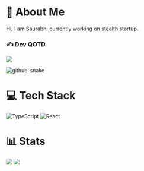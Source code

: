# 💫 About Me
Hi, I am Saurabh, currently working on stealth startup.<br>
### ✍️ Dev QOTD
![](https://quotes-github-readme.vercel.app/api?type=horizontal&theme=radical)

<picture>
  <source media="(prefers-color-scheme: dark)" srcset="https://raw.githubusercontent.com/tobiasmeyhoefer/tobiasmeyhoefer/output/github-snake-dark.svg" />
  <source media="(prefers-color-scheme: light)" srcset="https://raw.githubusercontent.com/tobiasmeyhoefer/tobiasmeyhoefer/output/github-snake.svg" />
  <img alt="github-snake" src="https://raw.githubusercontent.com/tobiasmeyhoefer/tobiasmeyhoefer/output/github-snake.svg" />
</picture>

# 💻 Tech Stack
![TypeScript](https://img.shields.io/badge/typescript-%23007ACC.svg?style=for-the-badge&logo=typescript&logoColor=white) ![React](https://img.shields.io/badge/react-%2320232a.svg?style=for-the-badge&logo=react&logoColor=%2361DAFB) 

# 📊 Stats
![](https://github-readme-stats.vercel.app/api?username=saurabhp75&theme=dark&hide_border=false&include_all_commits=true&count_private=false)
![](https://nirzak-streak-stats.vercel.app/?user=saurabhp75&theme=dark&hide_border=false)
